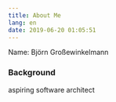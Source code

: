 ```yaml
---
title: About Me
lang: en
date: 2019-06-20 01:05:51
---
```

Name: Björn Großewinkelmann
 

### Background

aspiring software architect
<!--stackedit_data:
eyJoaXN0b3J5IjpbMTExNTE5MDYwNV19
-->